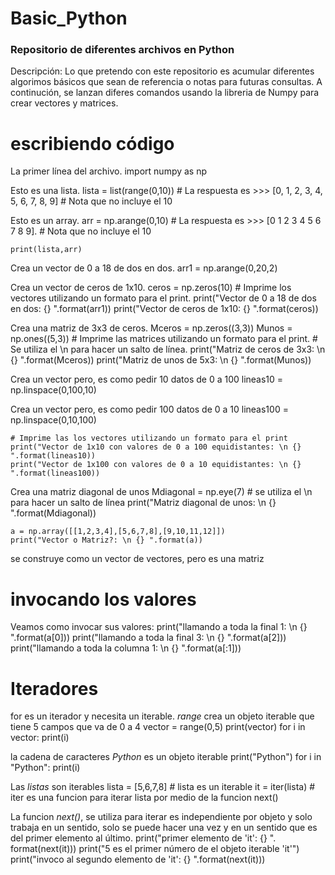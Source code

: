 # Basic_Python
### Repositorio de diferentes archivos en Python
Descripción: Lo que pretendo con este repositorio es acumular diferentes algorimos básicos que sean de referencia o notas para futuras consultas. A continución, se lanzan diferes comandos usando la libreria de Numpy para crear vectores y matrices.  

# escribiendo código

La primer línea del archivo.
    import numpy as np

Esto es una lista. 
    lista = list(range(0,10))
    # La respuesta es >>> [0, 1, 2, 3, 4, 5, 6, 7, 8, 9]
    # Nota que no incluye el 10

Esto es un array.
    arr = np.arange(0,10)
    # La respuesta es >>> [0 1 2 3 4 5 6 7 8 9].
    # Nota que no incluye el 10

    print(lista,arr)

Crea un vector de 0 a 18 de dos en dos.
    arr1 = np.arange(0,20,2)

Crea un vector de ceros de 1x10.
    ceros = np.zeros(10)
    # Imprime los vectores utilizando un formato para el print.
    print("Vector de 0 a 18 de dos en dos: {} ".format(arr1))
    print("Vector de ceros de 1x10: {} ".format(ceros))

Crea una matriz de 3x3 de ceros.
    Mceros = np.zeros((3,3))
    Munos = np.ones((5,3))
    # Imprime las matrices utilizando un formato para el print.
    # Se utiliza el \n para hacer un salto de línea.
    print("Matriz de ceros de 3x3: \n {} ".format(Mceros))
    print("Matriz de unos de 5x3: \n {} ".format(Munos))

Crea un vector pero, es como pedir 10 datos de 0 a 100
    lineas10 = np.linspace(0,100,10)

Crea un vector pero, es como pedir 100 datos de 0 a 10
    lineas100 = np.linspace(0,10,100)

    # Imprime las los vectores utilizando un formato para el print
    print("Vector de 1x10 con valores de 0 a 100 equidistantes: \n {} ".format(lineas10))
    print("Vector de 1x100 con valores de 0 a 10 equidistantes: \n {} ".format(lineas100))

Crea una matriz diagonal de unos
    Mdiagonal = np.eye(7)
    # se utiliza el \n para hacer un salto de línea
    print("Matriz diagonal de unos: \n {} ".format(Mdiagonal))

    a = np.array([[1,2,3,4],[5,6,7,8],[9,10,11,12]])
    print("Vector o Matriz?: \n {} ".format(a))
se construye como un vector de vectores, pero es una matriz

# invocando los valores
Veamos como invocar sus valores:
    print("llamando a toda la final 1: \n {} ".format(a[0]))
    print("llamando a toda la final 3: \n {} ".format(a[2]))
    print("llamando a toda la columna 1: \n {} ".format(a[:1]))

# Iteradores 
for es un iterador y necesita un iterable.
*range* crea un objeto iterable que tiene 5 campos que va de 0 a 4
    vector = range(0,5)
    print(vector)
    for i in vector:
        print(i)

la cadena de caracteres *Python* es un objeto iterable
    print("Python")
    for i in "Python":
        print(i)

Las *listas* son iterables 
    lista = [5,6,7,8] # lista es un iterable
    it = iter(lista) # iter es una funcion para iterar lista por medio de la funcion next()

La funcion *next()*, se utiliza para iterar es independiente por objeto y solo trabaja en un sentido, 
solo se puede hacer una vez y en un sentido que es del primer elemento al último.
    print("primer elemento de 'it': {} ". format(next(it)))
    print("5 es el primer número de el objeto iterable 'it'")
    print("invoco al segundo elemento de 'it': {} ".format(next(it)))
